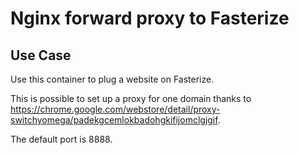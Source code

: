 # Nginx forward proxy to Fasterize

## Use Case

Use this container to plug a website on Fasterize.

This is possible to set up a proxy for one domain thanks to https://chrome.google.com/webstore/detail/proxy-switchyomega/padekgcemlokbadohgkifijomclgjgif.

The default port is 8888.

